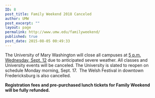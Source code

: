 ```yaml
---
ID: 8
post_title: Family Weekend 2018 Canceled
author: UMW
post_excerpt: ""
layout: page
permalink: http://www.umw.edu/familyweekend/
published: true
post_date: 2015-08-05 00:49:33
---
```

The University of Mary Washington will close all campuses at <u>5 p.m. Wednesday, Sept. 12</u> due to anticipated severe weather. All classes and University events will be canceled. The University is slated to reopen on schedule Monday morning, Sept. 17.  The Welsh Festival in downtown Fredericksburg is also cancelled.

<strong>Registration fees and pre-purchased lunch tickets for Family Weekend will be fully refunded.</strong>

&nbsp;